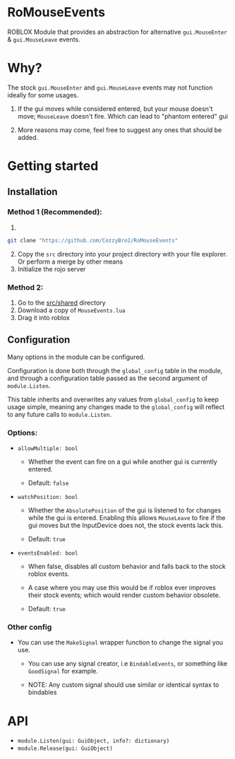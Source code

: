 # RoMouseEvents
ROBLOX Module that provides an abstraction for alternative `gui.MouseEnter` &amp; `gui.MouseLeave` events. 

# Why?

The stock `gui.MouseEnter` and `gui.MouseLeave` events may not function ideally for some usages.

1. If the gui moves while considered entered, but your mouse doesn't move;
`MouseLeave` doesn't fire. Which can lead to "phantom entered" gui

2. More reasons may come, feel free to suggest any ones that should be added.

# Getting started

## Installation

### Method 1 (Recommended):

1. 
```bash
git clone "https://github.com/CozzyBro2/RoMouseEvents"
```
2. Copy the `src` directory into your project directory with your file explorer. Or perform a merge by other means
3. Initialize the rojo server

### Method 2:

1. Go to the [src/shared](/src/shared/) directory
2. Download a copy of `MouseEvents.lua`
3. Drag it into roblox

## Configuration

Many options in the module can be configured.

Configuration is done both through the `global_config` table in the module,
and through a configuration table passed as the second argument of `module.Listen`.

This table inherits and overwrites any values from `global_config` to keep usage simple,
meaning any changes made to the `global_config` will reflect to any future calls to `module.Listen`.

### Options:

* `allowMultiple: bool`

	* Whether the event can fire on a gui while another gui is currently entered.

	* Default: `false`

* `watchPosition: bool`

	* Whether the `AbsolutePosition` of the gui is listened to for changes while the gui is entered.
		Enabling this allows `MouseLeave` to fire if the gui moves but the InputDevice does not, the stock events lack this.

	* Default: `true`

* `eventsEnabled: bool`

	* When false, disables all custom behavior and falls back to the stock roblox events.

	* A case where you may use this would be if roblox ever improves
		their stock events; which would render custom behavior obsolete.

	* Default: `true`

### Other config

* You can use the `MakeSignal` wrapper function to change the signal you use.
	* You can use any signal creator, i.e `BindableEvents`, or something like `GoodSignal` for example.

	* NOTE: Any custom signal should use similar or identical syntax to bindables

# API

* `module.Listen(gui: GuiObject, info?: dictionary)`
* `module.Release(gui: GuiObject)`

